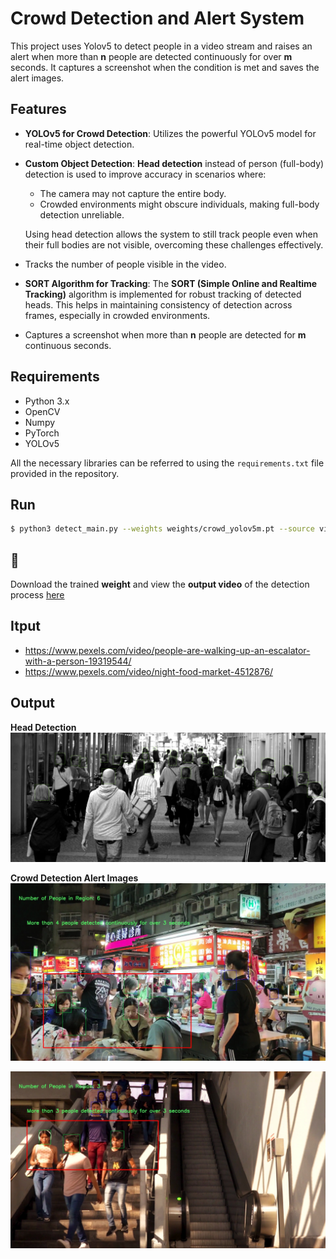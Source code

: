 # Crowd Detection and Alert System

This project uses Yolov5 to detect people in a video stream and raises an alert when more than **n** people are detected continuously for over **m** seconds. It captures a screenshot when the condition is met and saves the alert images.

## Features

- **YOLOv5 for Crowd Detection**: Utilizes the powerful YOLOv5 model for real-time object detection.
- **Custom Object Detection**: **Head detection** instead of person (full-body) detection is used to improve accuracy in scenarios where:
  - The camera may not capture the entire body.
  - Crowded environments might obscure individuals, making full-body detection unreliable.
  
  Using head detection allows the system to still track people even when their full bodies are not visible, overcoming these challenges effectively.
- Tracks the number of people visible in the video.
- **SORT Algorithm for Tracking**: The **SORT (Simple Online and Realtime Tracking)** algorithm is implemented for robust tracking of detected heads. This helps in maintaining consistency of detection across frames, especially in crowded environments.
- Captures a screenshot when more than **n** people are detected for **m** continuous seconds.


## Requirements

- Python 3.x
- OpenCV
- Numpy
- PyTorch
- YOLOv5

All the necessary libraries can be referred to using the `requirements.txt` file provided in the repository.



## Run

```bash
$ python3 detect_main.py --weights weights/crowd_yolov5m.pt --source video1.mp4 --view-img --n_people 2 --n_seconds 1
```

## 👋 
Download the trained **weight** and view the **output video** of the detection process [here](https://drive.google.com/drive/folders/124KqE8etgj5Ioo_PRLzSpF4BMdhHyRf5?usp=sharing)

## Itput
- https://www.pexels.com/video/people-are-walking-up-an-escalator-with-a-person-19319544/
- https://www.pexels.com/video/night-food-market-4512876/

## Output

**Head Detection**
![head](https://github.com/thylm/crowd-detection/blob/main/results/test.jpg)


**Crowd Detection Alert Images**
![crowd](https://github.com/thylm/crowd-detection/blob/main/results/alert_127.jpg)

![crowd](https://github.com/thylm/crowd-detection/blob/main/results/alert_90.jpg)

  
